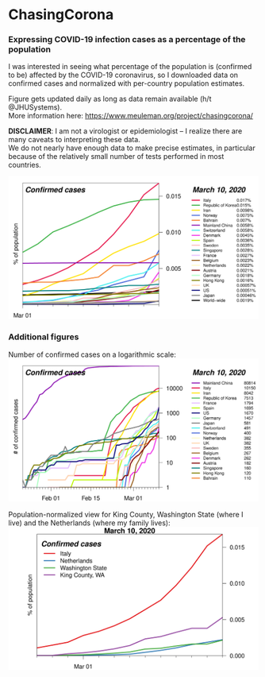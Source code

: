 # ChasingCorona

### Expressing COVID-19 infection cases as a percentage of the population

I was interested in seeing what percentage of the population is (confirmed to be) affected by the COVID-19 coronavirus,
so I downloaded data on confirmed cases and normalized with per-country population estimates.

Figure gets updated daily as long as data remain available (h/t @JHUSystems).\
More information here: https://www.meuleman.org/project/chasingcorona/

**DISCLAIMER**: I am not a virologist or epidemiologist – I realize there are many caveats to interpreting these data.\
We do not nearly have enough data to make precise estimates, in particular because of the relatively small number of tests performed in most countries.

![perc. of population confirmed](https://raw.githubusercontent.com/meuleman/ChasingCorona/master/PNG_figures/percentage_population_confirmed_top20_min100_latest.png "% of per-country population that are confirmed cases")

### Additional figures

<!--
The following figures are even harder to interpret than the one shown above.
In particular, the percentage of confirmed cases resulting in death is heavily skewed upwards 
because of the lack of tests performed in the general population.\
That said, for the sake of completeness I include them here.

![perc. of population death or recovered](https://raw.githubusercontent.com/meuleman/ChasingCorona/master/PNG_figures/percentage_population_deaths_recovered_top20_min100_latest.png "% of per-country population that has died or recovered from COVID-19")

![perc. of cases death or recovered](https://raw.githubusercontent.com/meuleman/ChasingCorona/master/PNG_figures/percentage_cases_deaths_recovered_top20_min100_latest.png "% of per-country cases that has died or recovered from COVID-19")
-->

Number of confirmed cases on a logarithmic scale:
![number of confirmed cases per country](https://raw.githubusercontent.com/meuleman/ChasingCorona/master/PNG_figures/absolute_numbers_top20_min100_log_latest.png "number of confirmed COVID-19 cases per country")

Population-normalized view for King County, Washington State (where I live) and the Netherlands (where my family lives):
![perc. of population confirmed, selection](https://raw.githubusercontent.com/meuleman/ChasingCorona/master/PNG_figures/percentage_population_confirmed_custom_latest.png "% of per-country population that are confirmed cases, selection")




